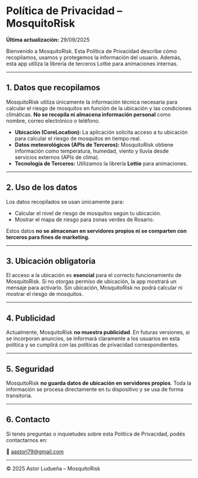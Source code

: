 # Política de Privacidad – MosquitoRisk

**Última actualización:** 29/09/2025

Bienvenido a MosquitoRisk. Esta Política de Privacidad describe cómo recopilamos, usamos y protegemos la información del usuario.
Además, esta app utiliza la librería de terceros Lottie para animaciones internas.

---

## 1. Datos que recopilamos

MosquitoRisk utiliza únicamente la información técnica necesaria para calcular el riesgo de mosquitos en función de la ubicación y las condiciones climáticas. **No se recopila ni almacena información personal** como nombre, correo electrónico o teléfono.

- **Ubicación (CoreLocation):** La aplicación solicita acceso a tu ubicación para calcular el riesgo de mosquitos en tiempo real.
- **Datos meteorológicos (APIs de Terceros):** MosquitoRisk obtiene información como temperatura, humedad, viento y lluvia desde servicios externos (APIs de clima).
- **Tecnología de Terceros:** Utilizamos la librería **Lottie** para animaciones.

---

## 2. Uso de los datos

Los datos recopilados se usan únicamente para:

- Calcular el nivel de riesgo de mosquitos según tu ubicación.
- Mostrar el mapa de riesgo para zonas verdes de Rosario.

Estos datos **no se almacenan en servidores propios ni se comparten con terceros para fines de marketing.**

---

## 3. Ubicación obligatoria

El acceso a la ubicación es **esencial** para el correcto funcionamiento de MosquitoRisk.
Si no otorgas permiso de ubicación, la app mostrará un mensaje para activarlo. Sin ubicación, MosquitoRisk no podrá calcular ni mostrar el riesgo de mosquitos.

---

## 4. Publicidad

Actualmente, MosquitoRisk **no muestra publicidad**.
En futuras versiones, si se incorporan anuncios, se informará claramente a los usuarios en esta política y se cumplirá con las políticas de privacidad correspondientes.

---

## 5. Seguridad

MosquitoRisk **no guarda datos de ubicación en servidores propios**.
Toda la información se procesa directamente en tu dispositivo y se usa de forma transitoria.

---

## 6. Contacto

Si tenés preguntas o inquietudes sobre esta Política de Privacidad, podés contactarnos en:

📧 aastorl79@gmail.com

---

© 2025 Astor Ludueña – MosquitoRisk
